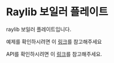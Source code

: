 # Raylib 보일러 플레이트

raylib 보일러 플레이트입니다.

예제를 확인하시려면 이 [링크](https://www.raylib.com/examples.html)를 참고해주세요

API를 확인하시려면 이 [링크](https://www.raylib.com/cheatsheet/cheatsheet.html)를 참고해주세요.